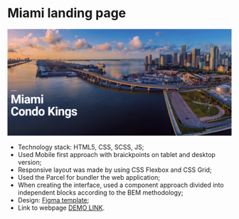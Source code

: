 # Miami landing page
![Image alt](https://github.com/vadym-liubych/Miami/raw/master/src/images/preview.png)
- Technology stack: HTML5, CSS, SCSS, JS;
- Used Mobile first approach with braickpoints on tablet and desktop version;
- Responsive layout was made by using CSS Flexbox and CSS Grid;
- Used the Parcel for bundler the web application;
- When creating the interface, used a component approach divided into independent blocks according to the BEM methodology;
- Design: [Figma template](https://www.figma.com/file/nHz8bflIwJaWP3P99vKTH5/miami_home_new?node-id=16033%3A3);
- Link to webpage [DEMO LINK](https://vadym-liubych.github.io/Miami/).
